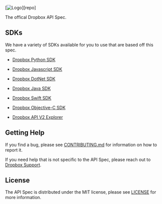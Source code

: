[![Logo][logo]][repo]

The offical Dropbox API Spec.

## SDKs

We have a variety of SDKs available for you to use that are based off this spec.

- [Dropbox Python SDK](https://github.com/dropbox/dropbox-sdk-python)
- [Dropbox Javascript SDK](https://github.com/dropbox/dropbox-sdk-js)
- [Dropbox DotNet SDK](https://github.com/dropbox/dropbox-sdk-dotnet)
- [Dropbox Java SDK](https://github.com/dropbox/dropbox-sdk-java)
- [Dropbox Swift SDK](https://github.com/dropbox/swiftydropbox)
- [Dropbox Objective-C SDK](https://github.com/dropbox/dropbox-sdk-obj-c)

- [Dropbox API V2 Explorer](https://github.com/dropbox/dropbox-api-v2-explorer)

## Getting Help

If you find a bug, please see [CONTRIBUTING.md][contributing] for information on how to report it.

If you need help that is not specific to the API Spec, please reach out to [Dropbox Support][support].

## License

The API Spec is distributed under the MIT license, please see [LICENSE][license] for more information.

[logo]: {logo_link}
[license]: https://github.com/dropbox/dropbox-api-spec/blobs/master/LICENSE
[contributing]: https://github.com/dropbox/dropbox-api-spec/blobs/master/CONTRIBUTING.md
[support]: https://www.dropbox.com/developers/contact
